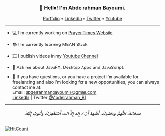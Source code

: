 <h3 align="center">👋 Hello! I'm Abdelrahman Bayoumi.</h3>



<p align="center">
  <a href="https://abdelrahmanbayoumi.github.io/">Portfolio</a> •
   <a href="https://www.linkedin.com/in/abdelrahman-bayoumi/">LinkedIn</a> •
  <a href="https://twitter.com/Abdelrahman_B1">Twitter</a> •
  <a href="https://www.youtube.com/channel/UCuj-PqkIKq8of9bDM5B2JpA">Youtube</a> 
</p>

---

- 💻 I’m currently working on [Prayer Times Website](https://prayer-times-bayoumi.herokuapp.com/)

- 📚 I’m currently learning MEAN Stack

- 🎞️ I publish videos in my [Youtube Chennel](https://www.youtube.com/channel/UCuj-PqkIKq8of9bDM5B2JpA)

- 💬 Ask me about JavaFX, Desktop Apps and JavaScript.



- 💼 If you have questions, or you have a project I'm available for freelancing and also I'm looking for a new opportunities,
you can always contact me at: <br>
   Email: abdelrahmanbayoumi1@gmail.com <br> 
   <a href="https://www.linkedin.com/in/abdelrahman-bayoumi/">LinkedIn</a> | Twitter <a href="https://twitter.com/Abdelrahman_B1">@Abdelrahman_B1</a>
---
<h6 align="center">سبحَانَكَ اللَّهُمَّ وَبِحَمْدِكَ، أَشْهَدُ أَنْ لا إِلهَ إِلأَ انْتَ أَسْتَغْفِرُكَ وَأَتْوبُ إِلَيْكَ</h6>


[![HitCount](http://hits.dwyl.com/AbdelrahmanBayoumi/AbdelrahmanBayoumi.svg)](http://hits.dwyl.com/AbdelrahmanBayoumi/AbdelrahmanBayoumi)

<!--
- 📫 How to reach me:  and <a href="https://twitter.com/intent/follow?screen_name=Abdelrahman_B1&tw_p=followbutton"><img src="https://img.shields.io/twitter/follow/Abdelrahman_B1?label=%40Abdelrahman_B1&style=social"></a>.
-->
